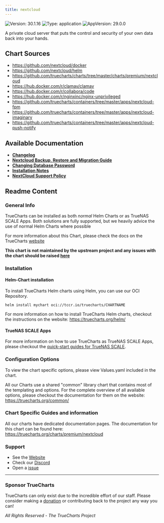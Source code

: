 ```yaml
---
title: nextcloud
---
```


![Version: 30.1.16](https://img.shields.io/badge/Version-30.1.16-informational?style=flat-square) ![Type: application](https://img.shields.io/badge/Type-application-informational?style=flat-square) ![AppVersion: 29.0.0](https://img.shields.io/badge/AppVersion-29.0.0-informational?style=flat-square)

A private cloud server that puts the control and security of your own data back into your hands.

## Chart Sources

- https://github.com/nextcloud/docker
- https://github.com/nextcloud/helm
- https://github.com/truecharts/charts/tree/master/charts/premium/nextcloud
- https://hub.docker.com/r/clamav/clamav
- https://hub.docker.com/r/collabora/code
- https://hub.docker.com/r/nginxinc/nginx-unprivileged
- https://github.com/truecharts/containers/tree/master/apps/nextcloud-fpm
- https://github.com/truecharts/containers/tree/master/apps/nextcloud-imaginary
- https://github.com/truecharts/containers/tree/master/apps/nextcloud-push-notify

## Available Documentation

- [**Changelog**](./changelog)
- [**Nextcloud Backup, Restore and Migration Guide**](./backup-restore-migrate-guide)
- [**Changing Database Password**](./changingpassword)
- [**Installation Notes**](./installation-notes)
- [**NextCloud Support Policy**](./support)

## Readme Content


### General Info

TrueCharts can be installed as both _normal_ Helm Charts or as TrueNAS SCALE Apps.
Both solutions are fully supported, but we heavily advice the use of normal Helm Charts where possible

For more information about this Chart, please check the docs on the TrueCharts [website](https://truecharts.org/charts/premium/nextcloud)

**This chart is not maintained by the upstream project and any issues with the chart should be raised [here](https://github.com/truecharts/charts/issues/new/choose)**

### Installation

#### Helm-Chart installation

To install TrueCharts Helm charts using Helm, you can use our OCI Repository.

`helm install mychart oci://tccr.io/truecharts/CHARTNAME`

For more information on how to install TrueCharts Helm charts, checkout the instructions on the website: https://truecharts.org/helm/


#### TrueNAS SCALE Apps

For more information on how to use TrueCharts as TrueNAS SCALE Apps, please checkout the [quick-start guides for TrueNAS SCALE](https://truecharts.org/scale/guides/scale-intro).

### Configuration Options

To view the chart specific options, please view Values.yaml included in the chart.

All our Charts use a shared "common" library chart that contains most of the templating and options.
For the complete overview of all available options, please checkout the documentation for them on the website: https://truecharts.org/common/

### Chart Specific Guides and information

All our charts have dedicated documentation pages.
The documentation for this chart can be found here:
https://truecharts.org/charts/premium/nextcloud

### Support


- See the [Website](https://truecharts.org)
- Check our [Discord](https://discord.gg/tVsPTHWTtr)
- Open a [issue](https://github.com/truecharts/charts/issues/new/choose)

---

### Sponsor TrueCharts

TrueCharts can only exist due to the incredible effort of our staff.
Please consider making a [donation](https://truecharts.org/general/sponsor) or contributing back to the project any way you can!

_All Rights Reserved - The TrueCharts Project_
